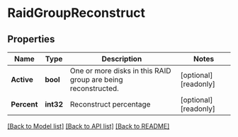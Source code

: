 # RaidGroupReconstruct

## Properties

Name | Type | Description | Notes
------------ | ------------- | ------------- | -------------
**Active** | **bool** | One or more disks in this RAID group are being reconstructed. | [optional] [readonly] 
**Percent** | **int32** | Reconstruct percentage | [optional] [readonly] 

[[Back to Model list]](../README.md#documentation-for-models) [[Back to API list]](../README.md#documentation-for-api-endpoints) [[Back to README]](../README.md)


